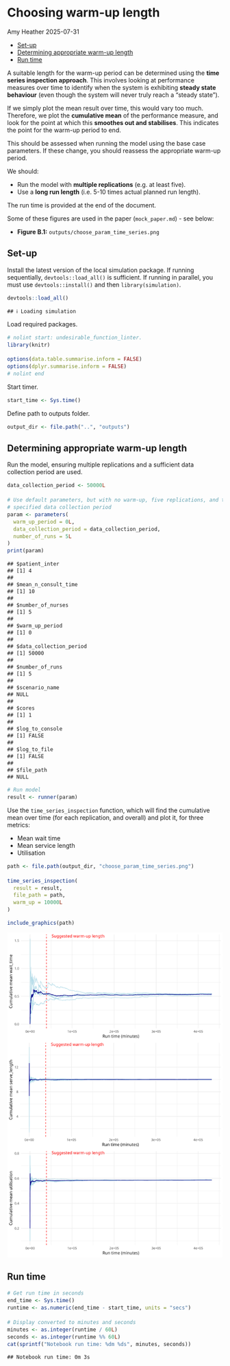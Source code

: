 Choosing warm-up length
================
Amy Heather
2025-07-31

- [Set-up](#set-up)
- [Determining appropriate warm-up
  length](#determining-appropriate-warm-up-length)
- [Run time](#run-time)

A suitable length for the warm-up period can be determined using the
**time series inspection approach**. This involves looking at
performance measures over time to identify when the system is exhibiting
**steady state behaviour** (even though the system will never truly
reach a “steady state”).

If we simply plot the mean result over time, this would vary too much.
Therefore, we plot the **cumulative mean** of the performance measure,
and look for the point at which this **smoothes out and stabilises**.
This indicates the point for the warm-up period to end.

This should be assessed when running the model using the base case
parameters. If these change, you should reassess the appropriate warm-up
period.

We should:

- Run the model with **multiple replications** (e.g. at least five).
- Use a **long run length** (i.e. 5-10 times actual planned run length).

The run time is provided at the end of the document.

Some of these figures are used in the paper (`mock_paper.md`) - see
below:

- **Figure B.1:** `outputs/choose_param_time_series.png`

## Set-up

Install the latest version of the local simulation package. If running
sequentially, `devtools::load_all()` is sufficient. If running in
parallel, you must use `devtools::install()` and then
`library(simulation)`.

``` r
devtools::load_all()
```

    ## ℹ Loading simulation

Load required packages.

``` r
# nolint start: undesirable_function_linter.
library(knitr)

options(data.table.summarise.inform = FALSE)
options(dplyr.summarise.inform = FALSE)
# nolint end
```

Start timer.

``` r
start_time <- Sys.time()
```

Define path to outputs folder.

``` r
output_dir <- file.path("..", "outputs")
```

## Determining appropriate warm-up length

Run the model, ensuring multiple replications and a sufficient data
collection period are used.

``` r
data_collection_period <- 50000L

# Use default parameters, but with no warm-up, five replications, and the
# specified data collection period
param <- parameters(
  warm_up_period = 0L,
  data_collection_period = data_collection_period,
  number_of_runs = 5L
)
print(param)
```

    ## $patient_inter
    ## [1] 4
    ## 
    ## $mean_n_consult_time
    ## [1] 10
    ## 
    ## $number_of_nurses
    ## [1] 5
    ## 
    ## $warm_up_period
    ## [1] 0
    ## 
    ## $data_collection_period
    ## [1] 50000
    ## 
    ## $number_of_runs
    ## [1] 5
    ## 
    ## $scenario_name
    ## NULL
    ## 
    ## $cores
    ## [1] 1
    ## 
    ## $log_to_console
    ## [1] FALSE
    ## 
    ## $log_to_file
    ## [1] FALSE
    ## 
    ## $file_path
    ## NULL

``` r
# Run model
result <- runner(param)
```

Use the `time_series_inspection` function, which will find the
cumulative mean over time (for each replication, and overall) and plot
it, for three metrics:

- Mean wait time
- Mean service length
- Utilisation

``` r
path <- file.path(output_dir, "choose_param_time_series.png")

time_series_inspection(
  result = result,
  file_path = path,
  warm_up = 10000L
)
```

``` r
include_graphics(path)
```

![](../outputs/choose_param_time_series.png)<!-- -->

## Run time

``` r
# Get run time in seconds
end_time <- Sys.time()
runtime <- as.numeric(end_time - start_time, units = "secs")

# Display converted to minutes and seconds
minutes <- as.integer(runtime / 60L)
seconds <- as.integer(runtime %% 60L)
cat(sprintf("Notebook run time: %dm %ds", minutes, seconds))
```

    ## Notebook run time: 0m 3s

